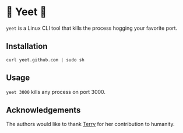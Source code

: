 # 🚨 Yeet 🚨

`yeet` is a Linux CLI tool that kills the process hogging your favorite port.

## Installation
```
curl yeet.github.com | sudo sh
```

## Usage
`yeet 3000` kills any process on port 3000.


## Acknowledgements
The authors would like to thank [Terry](https://www.youtube.com/watch?v=2Bjy5YQ5xPc) for her contribution to humanity.
